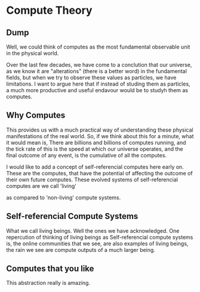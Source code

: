 # Compute Theory

## Dump
Well, we could think of computes as the most fundamental observable unit in the physical world.

Over the last few decades, we have come to a conclution that our universe, as we know it are "alterations" (there is a better word) in the fundamental fields, but when we try to observe these values as particles, we have limitations.
I want to argue here that if instead of studing them as particles, a much more productive and useful endavour would be to studyh them as computes.

## Why Computes
This provides us with a much practical way of understanding these physical manifestations of the real world.
So, if we think about this for a minute, what it would mean is,
There are billions and billions of computes running, and the tick rate of this is the speed at which our universe operates, and the final outcome of any event, is the cumulative of all the computes.

I would like to add a concept of self-referencial computes here early on. These are the computes, that have the potential of affecting the outcome of their own future computes.
These evolved systems of self-referencial computes are we call 'living'

as compared to 'non-living' compute systems.



## Self-referencial Compute Systems
What we call living beings. Well the ones we have acknowledged.
One repercution of thinking of living beings as Self-referencial compute systems is, the online communities that we see, are also examples of living beings, the rain we see are compute outputs of a much larger being.



## Computes that you like
This abstraction really is amazing.